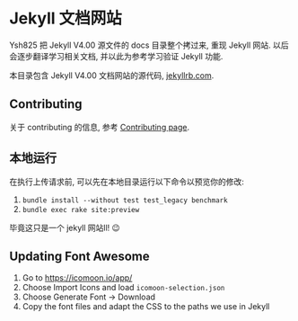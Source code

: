 # Jekyll 文档网站

Ysh825 把 Jekyll V4.00 源文件的 docs 目录整个拷过来, 重现 Jekyll 网站. 以后会逐步翻译学习相关文档, 并以此为参考学习验证 Jekyll 功能.

本目录包含 Jekyll V4.00 文档网站的源代码, [jekyllrb.com](https://ysh825.github.io/).

## Contributing

关于 contributing 的信息, 参考 [Contributing page](https://jekyllrb.com/docs/contributing/).

## 本地运行

在执行上传请求前, 可以先在本地目录运行以下命令以预览你的修改:

1. `bundle install --without test test_legacy benchmark`
2. `bundle exec rake site:preview`

毕竟这只是一个 jekyll 网站ll! :wink:

## Updating Font Awesome

1. Go to <https://icomoon.io/app/>
2. Choose Import Icons and load `icomoon-selection.json`
3. Choose Generate Font → Download
4. Copy the font files and adapt the CSS to the paths we use in Jekyll